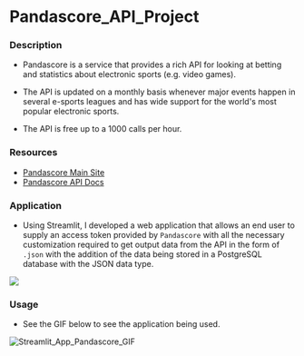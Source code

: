 # Pandascore_API_Project

### Description

- Pandascore is a service that provides a rich API for looking at betting and statistics about electronic sports (e.g. video games).

- The API is updated on a monthly basis whenever major events happen in several e-sports leagues and has wide support for the world's most popular electronic sports.

- The API is free up to a 1000 calls per hour.

### Resources

- [Pandascore Main Site](https://pandascore.co/)
- [Pandascore API Docs](https://developers.pandascore.co/reference)

### Application

- Using Streamlit, I developed a web application that allows an end user to supply an access token provided by `Pandascore` with all the necessary customization required to get output data from the API in the form of `.json` with the addition of the data being stored in a PostgreSQL database with the JSON data type.

![](https://p131.p1.n0.cdn.getcloudapp.com/items/yAuJEOq5/53aabe59-740b-47c2-a3e4-72dddd2ac8f1.jpg?v=807841fff369bd65da01d247ab0d5f86)

### Usage

- See the GIF below to see the application being used.

![Streamlit_App_Pandascore_GIF](https://github.com/Symo-Stuart/Pandascore_API_Project/assets/124942901/0273fcb7-d7e4-4f41-b398-1d3655ace72a)
